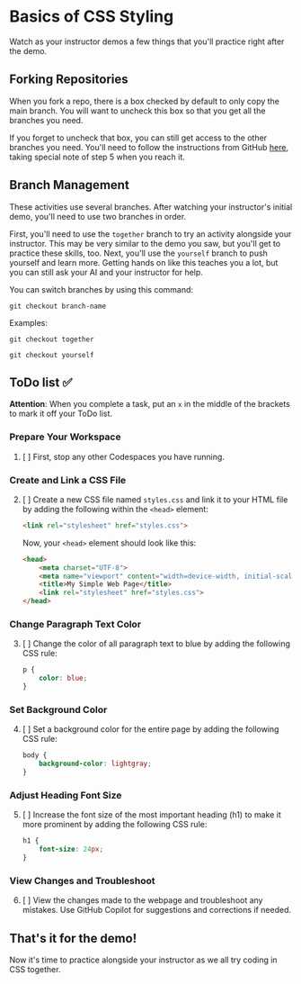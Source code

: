 # Basics of CSS Styling
Watch as your instructor demos a few things that you'll practice right after the demo.

## Forking Repositories
When you fork a repo, there is a box checked by default to only copy the main branch. You will want to uncheck this box so that you get all the branches you need. 

If you forget to uncheck that box, you can still get access to the other branches you need. You'll need to follow the instructions from GitHub [here](https://docs.github.com/en/pull-requests/collaborating-with-pull-requests/proposing-changes-to-your-work-with-pull-requests/creating-and-deleting-branches-within-your-repository#creating-a-branch), taking special note of step 5 when you reach it.

## Branch Management
These activities use several branches. After watching your instructor's initial demo, you'll need to use two branches in order. 

First, you'll need to use the `together` branch to try an activity alongside your instructor. This may be very similar to the demo you saw, but you'll get to practice these skills, too.
Next, you'll use the `yourself` branch to push yourself and learn more. Getting hands on like this teaches you a lot, but you can still ask your AI and your instructor for help.

You can switch branches by using this command:

```
git checkout branch-name
```

Examples:

```
git checkout together
```

```
git checkout yourself
```

## ToDo list ✅
**Attention**: When you complete a task, put an `x` in the middle of the brackets to mark it off your ToDo list.

### Prepare Your Workspace

1. [ ] First, stop any other Codespaces you have running.

### Create and Link a CSS File

2. [ ] Create a new CSS file named `styles.css` and link it to your HTML file by adding the following within the `<head>` element:

    ```html
    <link rel="stylesheet" href="styles.css">
    ```

    Now, your `<head>` element should look like this:

    ```html
    <head>
        <meta charset="UTF-8">
        <meta name="viewport" content="width=device-width, initial-scale=1.0">
        <title>My Simple Web Page</title>
        <link rel="stylesheet" href="styles.css">
    </head>
    ```

### Change Paragraph Text Color

3. [ ] Change the color of all paragraph text to blue by adding the following CSS rule:

    ```css
    p {
        color: blue;
    }
    ```

### Set Background Color

4. [ ] Set a background color for the entire page by adding the following CSS rule:

    ```css
    body {
        background-color: lightgray;
    }
    ```

### Adjust Heading Font Size

5. [ ] Increase the font size of the most important heading (h1) to make it more prominent by adding the following CSS rule:

    ```css
    h1 {
        font-size: 24px;
    }
    ```

### View Changes and Troubleshoot

6. [ ] View the changes made to the webpage and troubleshoot any mistakes. Use GitHub Copilot for suggestions and corrections if needed.

## That's it for the demo!
Now it's time to practice alongside your instructor as we all try coding in CSS together.

